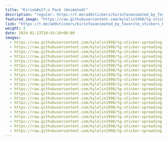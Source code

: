 ```yaml
---
title: "Kirin&#x27;s Pack (Animated)"
description: "regular: https://t.me/addstickers/kirinfavanimated_by_favorite_stickers_bot"
featured_image: "https://raw.githubusercontent.com/kylelin1998/tg-sticker-spreading-worldwide-images/main/img/cb7327c7-ff56-411d-9b98-6a1081c5d956.jpg"
link: "https://t.me/addstickers/kirinfavanimated_by_favorite_stickers_bot"
weight: 3
date: 2024-01-13T10:43:18+08:00
images:
  - https://raw.githubusercontent.com/kylelin1998/tg-sticker-spreading-worldwide-images/main/img/cb7327c7-ff56-411d-9b98-6a1081c5d956.jpg
  - https://raw.githubusercontent.com/kylelin1998/tg-sticker-spreading-worldwide-images/main/img/81f8ffdb-3496-4d2e-871e-de60513d7bb6.jpg
  - https://raw.githubusercontent.com/kylelin1998/tg-sticker-spreading-worldwide-images/main/img/e8e1676d-8af5-400c-95ed-0bc2525c3112.jpg
  - https://raw.githubusercontent.com/kylelin1998/tg-sticker-spreading-worldwide-images/main/img/947fc1c8-25f0-43bc-89f4-65591c618e43.jpg
  - https://raw.githubusercontent.com/kylelin1998/tg-sticker-spreading-worldwide-images/main/img/57ec81f0-f768-4545-9a05-785296f5d08c.jpg
  - https://raw.githubusercontent.com/kylelin1998/tg-sticker-spreading-worldwide-images/main/img/765533a4-06ea-44b7-8e86-07d1f4fa50c6.jpg
  - https://raw.githubusercontent.com/kylelin1998/tg-sticker-spreading-worldwide-images/main/img/0b88ca58-4757-403e-b1c1-cf33889fe253.jpg
  - https://raw.githubusercontent.com/kylelin1998/tg-sticker-spreading-worldwide-images/main/img/551b7d53-caba-4dde-9b5b-d0dcb8687e53.jpg
  - https://raw.githubusercontent.com/kylelin1998/tg-sticker-spreading-worldwide-images/main/img/e5a892e2-584d-4223-babf-e62010882a20.jpg
  - https://raw.githubusercontent.com/kylelin1998/tg-sticker-spreading-worldwide-images/main/img/af0d6da7-5a6b-4505-8438-c1ca428baf69.jpg
  - https://raw.githubusercontent.com/kylelin1998/tg-sticker-spreading-worldwide-images/main/img/1e1fa904-f9b3-413e-b726-5b3a89b9a37c.jpg
  - https://raw.githubusercontent.com/kylelin1998/tg-sticker-spreading-worldwide-images/main/img/be904400-abc6-4e6c-8e61-78b45d45f4e5.jpg
  - https://raw.githubusercontent.com/kylelin1998/tg-sticker-spreading-worldwide-images/main/img/7f0eb9f1-ffd6-4a18-bdef-d5ee7ebe168f.jpg
  - https://raw.githubusercontent.com/kylelin1998/tg-sticker-spreading-worldwide-images/main/img/a123d5e8-1fe5-4b31-a8ab-91568618dac9.jpg
  - https://raw.githubusercontent.com/kylelin1998/tg-sticker-spreading-worldwide-images/main/img/d1292d5b-9ab8-4fa3-b6d1-6d90c96e6482.jpg
  - https://raw.githubusercontent.com/kylelin1998/tg-sticker-spreading-worldwide-images/main/img/f7fe23f7-99cc-42a9-b371-dde76ced6979.jpg
  - https://raw.githubusercontent.com/kylelin1998/tg-sticker-spreading-worldwide-images/main/img/765c5730-dbb4-46a3-b124-e3b65d26d40f.jpg
  - https://raw.githubusercontent.com/kylelin1998/tg-sticker-spreading-worldwide-images/main/img/ef218d80-5545-4bd2-b9e8-fff70839eee7.jpg
  - https://raw.githubusercontent.com/kylelin1998/tg-sticker-spreading-worldwide-images/main/img/dc2fad7f-8a0b-484e-b93b-2223f141cff8.jpg
  - https://raw.githubusercontent.com/kylelin1998/tg-sticker-spreading-worldwide-images/main/img/f414c680-56e3-4c57-bcd2-bfa4529c1f75.jpg
---
```

